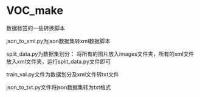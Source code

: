 # VOC_make
数据标签的一些转换脚本

json_to_xml.py为json数据集转xml数据脚本

split_data.py为数据集划分：
将所有的图片放入images文件夹，所有的xml文件放入xml文件夹，运行split_data.py文件即可

train_val.py文件为数据划分及xml文件转txt文件

json_to_txt.py文件将json数据集转为txt格式
